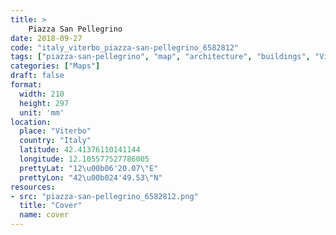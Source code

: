 ```yaml
---
title: > 
    Piazza San Pellegrino
date: 2018-09-27
code: "italy_viterbo_piazza-san-pellegrino_6582812"
tags: ["piazza-san-pellegrino", "map", "architecture", "buildings", "Viterbo", "Italy"]
categories: ["Maps"]
draft: false
format:
  width: 210
  height: 297
  unit: 'mm'
location:
  place: "Viterbo"
  country: "Italy"
  latitude: 42.41376110141144
  longitude: 12.105577527786005
  prettyLat: "12\u00b06'20.07\"E"
  prettyLon: "42\u00b024'49.53\"N"
resources:
- src: "piazza-san-pellegrino_6582812.png"
  title: "Cover"
  name: cover
---
```

